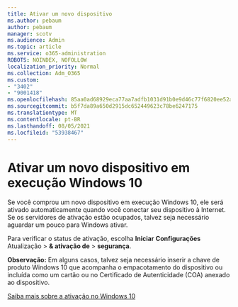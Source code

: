 ```yaml
---
title: Ativar um novo dispositivo
ms.author: pebaum
author: pebaum
manager: scotv
ms.audience: Admin
ms.topic: article
ms.service: o365-administration
ROBOTS: NOINDEX, NOFOLLOW
localization_priority: Normal
ms.collection: Adm_O365
ms.custom:
- "3402"
- "9001418"
ms.openlocfilehash: 85aa0ad68929eca77aa7adfb1031d91b0e9d46c77f6820ee52a7848cd4a19211
ms.sourcegitcommit: b5f7da89a650d2915dc652449623c78be6247175
ms.translationtype: MT
ms.contentlocale: pt-BR
ms.lasthandoff: 08/05/2021
ms.locfileid: "53938467"
---
```

# <a name="activating-a-new-device-running-windows-10"></a>Ativar um novo dispositivo em execução Windows 10

Se você comprou um novo dispositivo em execução Windows 10, ele será ativado automaticamente quando você conectar seu dispositivo à Internet. Se os servidores de ativação estão ocupados, talvez seja necessário aguardar um pouco para Windows ativar.

Para verificar o status de ativação, escolha **Iniciar** **Configurações** Atualização  >  **& ativação de**  >  **segurança**.

**Observação:** Em alguns casos, talvez seja necessário inserir a chave de produto Windows 10 que acompanha o empacotamento do dispositivo ou incluída como um cartão ou no Certificado de Autenticidade (COA) anexado ao dispositivo.

[Saiba mais sobre a ativação no Windows 10](https://support.microsoft.com/help/12440)